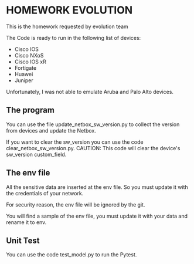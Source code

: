 # HOMEWORK EVOLUTION
 This is the homework requested by evolution team

 The Code is ready to run in the following list of devices:
 * Cisco IOS
 * Cisco NXoS
 * Cisco IOS xR
 * Fortigate
 * Huawei
 * Juniper

 Unfortunately, I was not able to emulate Aruba and Palo Alto devices.

 ## The program
 You can use the file update_netbox_sw_version.py to collect the version from devices and update the Netbox.

 If you want to clear the sw_version you can use the code clear_netbox_sw_version.py.
 CAUTION: This code will clear the device's sw_version custom_field.

 ## The env file
 All the sensitive data are inserted at the env file. So you must update it with the credentials of your network.

 For security reason, the env file will be ignored by the git.

 You will find a sample of the env file, you must update it with your data and rename it to env.

 ## Unit Test
 You can use the code test_model.py to run the Pytest.
